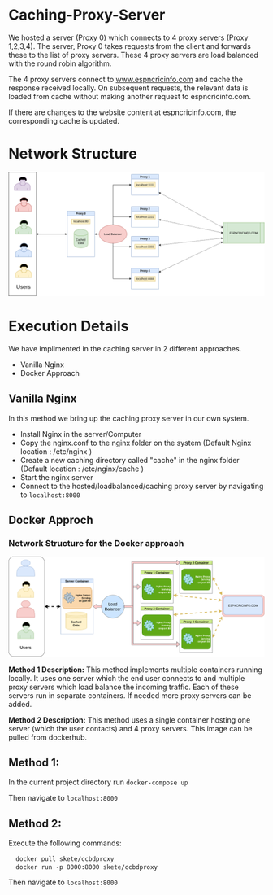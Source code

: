 Caching-Proxy-Server
=======================

We hosted a server (Proxy 0) which connects to 4 proxy servers (Proxy 1,2,3,4). The server, Proxy 0 takes requests from the client and forwards these to the list of proxy servers. These 4 proxy servers are load balanced with the round robin algorithm.   

The 4 proxy servers connect to www.espncricinfo.com and cache the response received locally. On subsequent requests, the relevant data is loaded from cache without making another request to espncricinfo.com.    

If there are changes to the website content at espncricinfo.com, the corresponding cache is updated.

Network Structure
==================

![Network Structure](media/Network-Layout.png)

Execution Details
==================
We have implimented in the caching server in 2 different approaches.

- Vanilla Nginx 
- Docker Approach

## Vanilla Nginx

In this method we bring up the caching proxy server in our own system.  

- Install Nginx in the server/Computer
- Copy the nginx.conf to the nginx folder on the system (Default Nginx location : /etc/nginx )
- Create a new caching directory called "cache" in the nginx folder (Default location : /etc/nginx/cache )
- Start the nginx server
- Connect to the hosted/loadbalanced/caching proxy server by navigating to ```localhost:8000```


## Docker Approch  

### Network Structure for the Docker approach
![Network Structure for Docker](media/Docker.png)

**Method 1 Description:** This method implements multiple containers running locally. It uses one server which the end user connects to and multiple proxy servers which load balance the incoming traffic. Each of these servers run in separate containers. If needed more proxy servers can be added.

**Method 2 Description:** This method uses a single container hosting one server (which the user contacts) and 4 proxy servers. This image can be pulled from dockerhub.

Method 1:
---------

In the current project directory run ```docker-compose up```

Then navigate to ```localhost:8000```

Method 2:
---------

Execute the following commands:
```
  docker pull skete/ccbdproxy
  docker run -p 8000:8000 skete/ccbdproxy
````
Then navigate to ```localhost:8000```